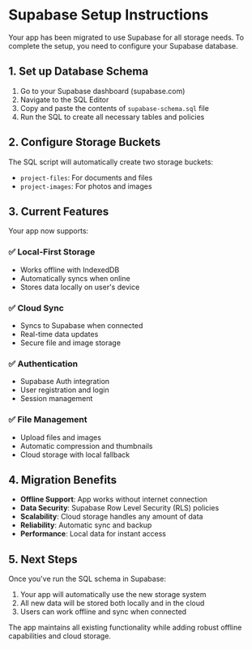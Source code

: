 # Supabase Setup Instructions

Your app has been migrated to use Supabase for all storage needs. To complete the setup, you need to configure your Supabase database.

## 1. Set up Database Schema

1. Go to your Supabase dashboard (supabase.com)
2. Navigate to the SQL Editor
3. Copy and paste the contents of `supabase-schema.sql` file
4. Run the SQL to create all necessary tables and policies

## 2. Configure Storage Buckets

The SQL script will automatically create two storage buckets:
- `project-files`: For documents and files
- `project-images`: For photos and images

## 3. Current Features

Your app now supports:

### ✅ Local-First Storage
- Works offline with IndexedDB
- Automatically syncs when online
- Stores data locally on user's device

### ✅ Cloud Sync
- Syncs to Supabase when connected
- Real-time data updates
- Secure file and image storage

### ✅ Authentication
- Supabase Auth integration
- User registration and login
- Session management

### ✅ File Management
- Upload files and images
- Automatic compression and thumbnails
- Cloud storage with local fallback

## 4. Migration Benefits

- **Offline Support**: App works without internet connection
- **Data Security**: Supabase Row Level Security (RLS) policies
- **Scalability**: Cloud storage handles any amount of data
- **Reliability**: Automatic sync and backup
- **Performance**: Local data for instant access

## 5. Next Steps

Once you've run the SQL schema in Supabase:
1. Your app will automatically use the new storage system
2. All new data will be stored both locally and in the cloud
3. Users can work offline and sync when connected

The app maintains all existing functionality while adding robust offline capabilities and cloud storage.